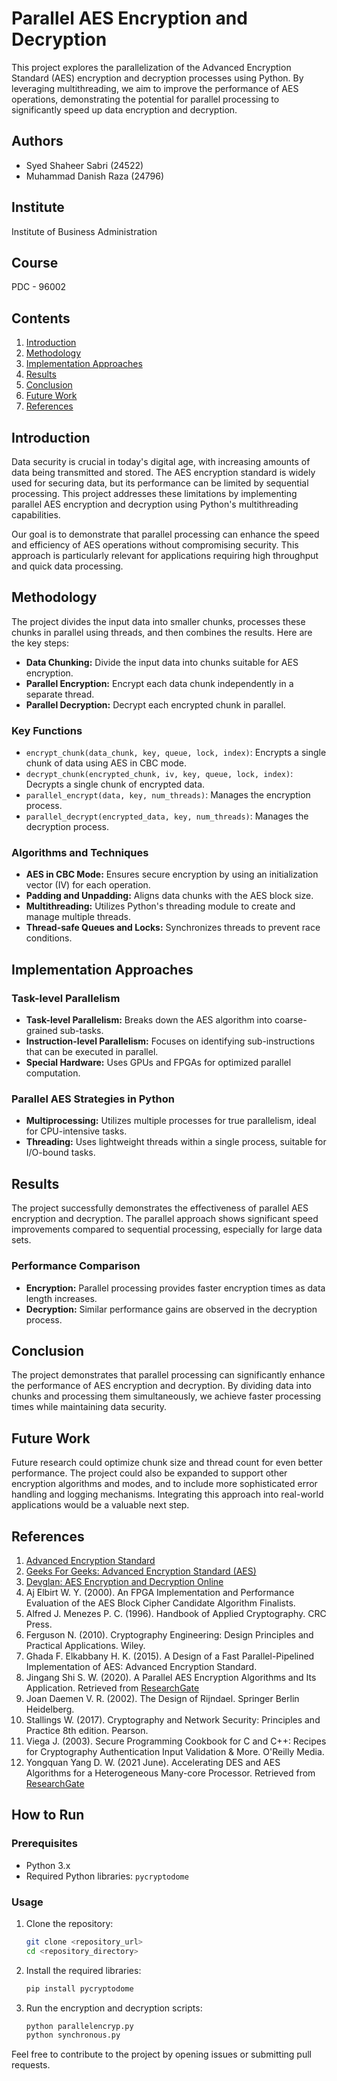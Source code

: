 # Parallel AES Encryption and Decryption

This project explores the parallelization of the Advanced Encryption Standard (AES) encryption and decryption processes using Python. By leveraging multithreading, we aim to improve the performance of AES operations, demonstrating the potential for parallel processing to significantly speed up data encryption and decryption.

## Authors

- Syed Shaheer Sabri (24522)
- Muhammad Danish Raza (24796)

## Institute

Institute of Business Administration

## Course

PDC - 96002

## Contents

1. [Introduction](#introduction)
2. [Methodology](#methodology)
3. [Implementation Approaches](#implementation-approaches)
4. [Results](#results)
5. [Conclusion](#conclusion)
6. [Future Work](#future-work)
7. [References](#references)

## Introduction

Data security is crucial in today's digital age, with increasing amounts of data being transmitted and stored. The AES encryption standard is widely used for securing data, but its performance can be limited by sequential processing. This project addresses these limitations by implementing parallel AES encryption and decryption using Python's multithreading capabilities.

Our goal is to demonstrate that parallel processing can enhance the speed and efficiency of AES operations without compromising security. This approach is particularly relevant for applications requiring high throughput and quick data processing.

## Methodology

The project divides the input data into smaller chunks, processes these chunks in parallel using threads, and then combines the results. Here are the key steps:

- **Data Chunking:** Divide the input data into chunks suitable for AES encryption.
- **Parallel Encryption:** Encrypt each data chunk independently in a separate thread.
- **Parallel Decryption:** Decrypt each encrypted chunk in parallel.

### Key Functions

- `encrypt_chunk(data_chunk, key, queue, lock, index)`: Encrypts a single chunk of data using AES in CBC mode.
- `decrypt_chunk(encrypted_chunk, iv, key, queue, lock, index)`: Decrypts a single chunk of encrypted data.
- `parallel_encrypt(data, key, num_threads)`: Manages the encryption process.
- `parallel_decrypt(encrypted_data, key, num_threads)`: Manages the decryption process.

### Algorithms and Techniques

- **AES in CBC Mode:** Ensures secure encryption by using an initialization vector (IV) for each operation.
- **Padding and Unpadding:** Aligns data chunks with the AES block size.
- **Multithreading:** Utilizes Python's threading module to create and manage multiple threads.
- **Thread-safe Queues and Locks:** Synchronizes threads to prevent race conditions.

## Implementation Approaches

### Task-level Parallelism

- **Task-level Parallelism:** Breaks down the AES algorithm into coarse-grained sub-tasks.
- **Instruction-level Parallelism:** Focuses on identifying sub-instructions that can be executed in parallel.
- **Special Hardware:** Uses GPUs and FPGAs for optimized parallel computation.

### Parallel AES Strategies in Python

- **Multiprocessing:** Utilizes multiple processes for true parallelism, ideal for CPU-intensive tasks.
- **Threading:** Uses lightweight threads within a single process, suitable for I/O-bound tasks.

## Results

The project successfully demonstrates the effectiveness of parallel AES encryption and decryption. The parallel approach shows significant speed improvements compared to sequential processing, especially for large data sets.

### Performance Comparison

- **Encryption:** Parallel processing provides faster encryption times as data length increases.
- **Decryption:** Similar performance gains are observed in the decryption process.

## Conclusion

The project demonstrates that parallel processing can significantly enhance the performance of AES encryption and decryption. By dividing data into chunks and processing them simultaneously, we achieve faster processing times while maintaining data security.

## Future Work

Future research could optimize chunk size and thread count for even better performance. The project could also be expanded to support other encryption algorithms and modes, and to include more sophisticated error handling and logging mechanisms. Integrating this approach into real-world applications would be a valuable next step.

## References

1. [Advanced Encryption Standard](https://en.wikipedia.org/wiki/Advanced_Encryption_Standard)
2. [Geeks For Geeks: Advanced Encryption Standard (AES)](https://www.geeksforgeeks.org/advanced-encryption-standard-aes/)
3. [Devglan: AES Encryption and Decryption Online](https://www.devglan.com/online-tools/aes-encryption-decryption)
4. Aj Elbirt W. Y. (2000). An FPGA Implementation and Performance Evaluation of the AES Block Cipher Candidate Algorithm Finalists.
5. Alfred J. Menezes P. C. (1996). Handbook of Applied Cryptography. CRC Press.
6. Ferguson N. (2010). Cryptography Engineering: Design Principles and Practical Applications. Wiley.
7. Ghada F. Elkabbany H. K. (2015). A Design of a Fast Parallel-Pipelined Implementation of AES: Advanced Encryption Standard.
8. Jingang Shi S. W. (2020). A Parallel AES Encryption Algorithms and Its Application. Retrieved from [ResearchGate](https://www.researchgate.net/publication/338542389_A_Parallel_AES_Encryption_Algorithms_and_Its_Application)
9. Joan Daemen V. R. (2002). The Design of Rijndael. Springer Berlin Heidelberg.
10. Stallings W. (2017). Cryptography and Network Security: Principles and Practice 8th edition. Pearson.
11. Viega J. (2003). Secure Programming Cookbook for C and C++: Recipes for Cryptography Authentication Input Validation & More. O'Reilly Media.
12. Yongquan Yang D. W. (2021 June). Accelerating DES and AES Algorithms for a Heterogeneous Many-core Processor. Retrieved from [ResearchGate](https://www.researchgate.net/publication/350937834_Accelerating_DES_and_AES_Algorithms_for_a_Heterogeneous_Many-core_Processor)

## How to Run

### Prerequisites

- Python 3.x
- Required Python libraries: `pycryptodome`

### Usage

1. Clone the repository:
   ```bash
   git clone <repository_url>
   cd <repository_directory>
   ```

2. Install the required libraries:
   ```bash
   pip install pycryptodome
   ```

3. Run the encryption and decryption scripts:
   ```bash
   python parallelencryp.py
   python synchronous.py
   ```

Feel free to contribute to the project by opening issues or submitting pull requests.
